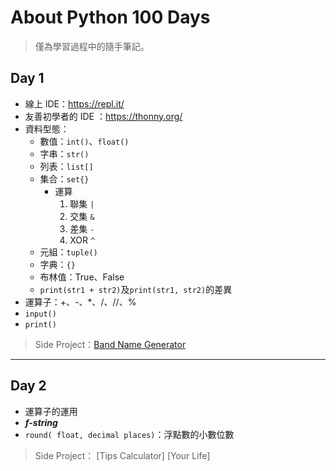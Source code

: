 # About Python 100 Days
> 僅為學習過程中的隨手筆記。

## Day 1
- 線上 IDE：https://repl.it/
- 友善初學者的 IDE ：https://thonny.org/
- 資料型態：
  - 數值：`int()`、`float()`
  - 字串：`str()`
  - 列表：`list[]`
  - 集合：`set{}`
    - 運算
      1. 聯集 `|`
      2. 交集 `&`
      3. 差集 `-`
      4. XOR `^`
  - 元組：`tuple()`
  - 字典：`{}`
  - 布林值：True、False
  - `print(str1 + str2)`及`print(str1, str2)`的差異
- 運算子：+、-、*、/、//、% 
- `input()`
- `print()`

> Side Project：[Band Name Generator](https://github.com/49831117/Python-100-Days/blob/master/band-name-generator.py)

----

## Day 2
- 運算子的運用
- ***f-string***
- `round( float, decimal places)`：浮點數的小數位數
  
> Side Project：
  [Tips Calculator]
  [Your Life]
